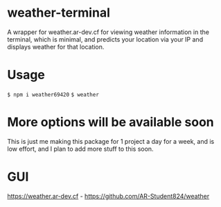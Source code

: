 # weather-terminal
A wrapper for weather.ar-dev.cf for viewing weather information in the terminal, which is minimal, and predicts your location via your IP and displays weather for that location.

# Usage
`$ npm i weather69420`
`$ weather`

# More options will be available soon
This is just me making this package for 1 project a day for a week, and is low effort, and I plan to add more stuff to this soon.

# GUI
https://weather.ar-dev.cf - https://github.com/AR-Student824/weather
